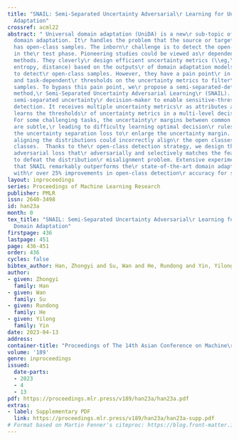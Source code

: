 ```yaml
---
title: "SNAIL: Semi-Separated Uncertainty Adversarial\r Learning for Universal Domain
  Adaptation"
crossref: acml22
abstract: " Universal domain adaptation (UniDA) is a new\r sub-topic of unsupervised
  domain adaptation. It\r handles the problem that the source or target domain\r possibly
  has open-class samples. The inborn\r challenge is to detect the open-class samples
  in the\r test phase. Pioneering studies could be viewed as\r dependent-detector-based
  methods. They cleverly\r design efficient uncertainty metrics (\\eg,\r confidence,
  entropy, distance) based on the outputs\r of domain adaptation models (predictor)
  to detect\r open-class samples. However, they have a pain point\r in setting extremely-sensitive
  and task-dependent\r thresholds on the uncertainty metrics to filter\r open-class
  samples. To bypass this pain point, we\r propose a semi-separated-detector-based
  method,\r Semi-Separated Uncertainty Adversarial Learning\r (SNAIL). We build a
  semi-separated uncertainty\r decision-maker to enable sensitive-threshold-free\r
  detection. It receives multiple uncertainty metrics\r as attributes and separately
  learns the thresholds\r of uncertainty metrics in a multi-level decision\r rule.
  For some challenging tasks, the uncertainty\r margins between common and open classes
  are subtle,\r leading to difficulty learning optimal decision\r rules. We present
  the uncertainty separation loss to\r enlarge the uncertainty margin. Further, forcibly\r
  aligning the distributions could incorrectly align\r the open classes to common
  classes.  Thanks to the\r open-class detection strategy, we design the\r conditional-weighted
  adversarial loss that\r adversarially and selectively matches the feature\r distributions
  to defeat the distribution\r misalignment problem. Extensive experiments show\r
  that SNAIL remarkably outperforms the\r state-of-the-art domain adaptation methods,
  with\r over 25% improvements in open-class detection\r accuracy for some tasks."
layout: inproceedings
series: Proceedings of Machine Learning Research
publisher: PMLR
issn: 2640-3498
id: han23a
month: 0
tex_title: "SNAIL: Semi-Separated Uncertainty Adversarial\r Learning for Universal
  Domain Adaptation"
firstpage: 436
lastpage: 451
page: 436-451
order: 436
cycles: false
bibtex_author: Han, Zhongyi and Su, Wan and He, Rundong and Yin, Yilong
author:
- given: Zhongyi
  family: Han
- given: Wan
  family: Su
- given: Rundong
  family: He
- given: Yilong
  family: Yin
date: 2023-04-13
address:
container-title: "Proceedings of The 14th Asian Conference on Machine\r Learning"
volume: '189'
genre: inproceedings
issued:
  date-parts:
  - 2023
  - 4
  - 13
pdf: https://proceedings.mlr.press/v189/han23a/han23a.pdf
extras:
- label: Supplementary PDF
  link: https://proceedings.mlr.press/v189/han23a/han23a-supp.pdf
# Format based on Martin Fenner's citeproc: https://blog.front-matter.io/posts/citeproc-yaml-for-bibliographies/
---
```

